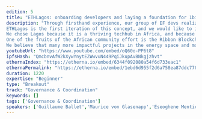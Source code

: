 ```yaml
---
edition: 5
title: "ETHLagos: onboarding developers and laying a foundation for 1billion + people"
description: "Through firsthand experience, our group of EF devs realized that hackathon participants often lack sufficient knowledge to create meaningful projects within the short timeframe of a hackathon event. This has led us to create a concept called ETHimpact. ETHimpact is introducing a novel approach to solving social and global challenges. By creating an inclusive environment and bringing together developers, designers, and industry experts into a week-long program to learn and co-create decentralized solutions for social impact, we effectively break down barriers between groups with a shared vision to drive towards a sustainable future. Our team is now made up of motivated individuals from all walks of life. We are supported by the EF, the German Development agency (GIZ), as well as local initiatives like the Africa Blockchain Alliance. We do not only end our engagement with the hackers after the hackathon/event, but will continue to work with the winning teams to build out the solutions into sustainable impactful projects. 
ETHLagos is the first iteration of this concept, and we would like to introduce it to the world at Devcon. In this first edition, we will focus on decentralized energy solutions: an area of prime importance for Nigeria in the wake of its current energy crisis.
We chose Lagos because it is a thriving techhub in Africa, and because we’ve realized that decentralization is not a new concept to Nigerians and Africans in general. Ancient civilizations within Nigeria and Africa have governed themselves using decentralised concepts for centuries. Examples include consensus mechanisms, oracles and state channels. The ancient civilizations of Ife, Benin and Igbo communities within Nigeria have used these concepts and still use them today. This has also made it easier for the concepts of decentralization to be understood and accepted across Africa and helped in building a thriving community of blockchain enthusiasts on the continent through the Africa Blockchain Alliance. 
One of the fruits of the African community effort is the Ribbon Blockchain built on Ethereum. Ribbon seeks to automate public health through tokenized incentives. Ribbon enables crowdfunding for public health programs, then distributes proceeds as incentives to patients and healthcare practitioners to encourage healthier lifestyles and quality healthcare delivery. Funding is sent directly to patients, community health workers and healthcare practitioners; where the funding is used for preventative care, adherence to medication, quality care delivery and overall population health outcomes. A demo of the incentives app will be showcased. 
We believe that many more impactful projects in the energy space and more areas will emerge from this concept which we will keep supporting in solving some of the world’s most pressing challenges."
youtubeUrl: "https://www.youtube.com/embed/oQ60o-PP6t8"
ipfsHash: "QmcbnvAfW2kXywYnytEZWwvuN449PqiJkupAvBNkgjzhvt"
ethernaIndex: "https://etherna.io/embed/6344f092080a54f6d733eac1"
ethernaPermalink: "https://etherna.io/embed/1ebd6d955f2d6a758ea87ddc77821d1a2fe0cd9ba79cff00bae808d8b754b0d5"
duration: 1220
expertise: "Beginner"
type: "Breakout"
track: "Governance & Coordination"
keywords: []
tags: ['Governance & Coordination']
speakers: ['Guillaume Ballet','Maurice von Glasenapp','Eseoghene Mentie','Benjamin Onuoha','Rob Stupay']
---
```

